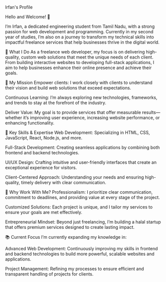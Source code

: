 Irfan's Profile

Hello and Welcome! 👋

I’m Irfan, a dedicated engineering student from Tamil Nadu, with a strong passion for web development and programming. Currently in my second year of studies, I’m also on a journey to transform my technical skills into impactful freelance services that help businesses thrive in the digital world.

🚀 What I Do
As a freelance web developer, my focus is on delivering high-quality, custom web solutions that meet the unique needs of each client. From building interactive websites to developing full-stack applications, I aim to help businesses enhance their online presence and achieve their goals.

🎯 My Mission
Empower clients: I work closely with clients to understand their vision and build web solutions that exceed expectations.

Continuous Learning: I’m always exploring new technologies, frameworks, and trends to stay at the forefront of the industry.

Deliver Value: My goal is to provide services that offer measurable results—whether it’s improving user experience, increasing website performance, or enhancing functionality.

🔧 Key Skills & Expertise
Web Development: Specializing in HTML, CSS, JavaScript, React, Node.js, and more.

Full-Stack Development: Creating seamless applications by combining both frontend and backend technologies.

UI/UX Design: Crafting intuitive and user-friendly interfaces that create an exceptional experience for visitors.

Client-Centered Approach: Understanding your needs and ensuring high-quality, timely delivery with clear communication.

🌟 Why Work With Me?
Professionalism: I prioritize clear communication, commitment to deadlines, and providing value at every stage of the project.

Customized Solutions: Each project is unique, and I tailor my services to ensure your goals are met effectively.

Entrepreneurial Mindset: Beyond just freelancing, I’m building a halal startup that offers premium services designed to create lasting impact.

📚 Current Focus
I’m currently expanding my knowledge in:

Advanced Web Development: Continuously improving my skills in frontend and backend technologies to build more powerful, scalable websites and applications.

Project Management: Refining my processes to ensure efficient and transparent handling of projects for clients.
